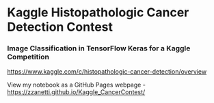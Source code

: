 # Kaggle Histopathologic Cancer Detection Contest

### Image Classification in TensorFlow Keras for a Kaggle Competition

https://www.kaggle.com/c/histopathologic-cancer-detection/overview

View my notebook as a GitHub Pages webpage - https://zzanetti.github.io/Kaggle_CancerContest/
